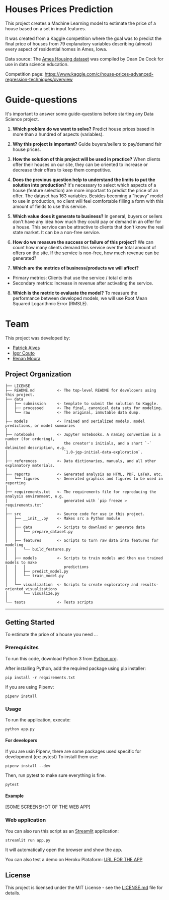 # Houses Prices Prediction

This project creates a Machine Learning model to estimate the price of a house based on a set in input features.

It was created from a Kaggle competition where the goal was to predict the final price of houses from 79 explanatory variables describing (almost) every aspect of residential homes in Ames, Iowa.

Data source: The [Ames Housing dataset](http://www.amstat.org/publications/jse/v19n3/decock.pdf) was compiled by Dean De Cock for use in data science education.

Competition page: https://www.kaggle.com/c/house-prices-advanced-regression-techniques/overview

# Guide-questions

It's important to answer some guide-questions before starting any Data Science project.

1. **Which problem do we want to solve?** Predict house prices based in more than a hundred of aspects (variables).

2. **Why this project is important?** Guide buyers/sellers to pay/demand fair house prices.

3. **How the solution of this project will be used in practice?** When clients offer their houses on our site, they can be oriented to increase or decrease their offers to keep them competitive.

4. **Does the previous question help to understand the limits to put the solution into production?** It's necessary to select which aspects of a house (feature selection) are more important to predict the price of an offer. The dataset has 163 variables. Besides becoming a "heavy" model to use in production, no client will feel comfortable filling a form with this amount of fields to use this service.

5. **Which value does it generate to business?** In general, buyers or sellers don't have any idea how much they could pay or demand in an offer for a house. This service can be attractive to clients that don't know the real state market. It can be a non-free service.

6. **How do we measure the success or failure of this project?** We can count how many clients demand this service over the total amount of offers on the site. If the service is non-free, how much revenue can be generated?

7. **Which are the metrics of business/products we will affect?**
 - Primary metrics: Clients that use the service / total clients
 - Secondary metrics: Increase in revenue after activating the service.

8. **Which is the metric to evaluate the model?** To measure the performance between developed models, we will use Root Mean Squared Logarithmic Error (RMSLE).

# Team

This project was developed by:

* [Patrick Alves](https://github.com/cpatrickalves/)
* [Igor Couto](https://github.com/igorccouto)
* [Renan Moura](https://github.com/renanmouraf)


Project Organization
------------

    ├── LICENSE
    ├── README.md          <- The top-level README for developers using this project.
    ├── data
    │   ├── submission     <- template to submit the solution to Kaggle.
    │   ├── processed      <- The final, canonical data sets for modeling.
    │   └── raw            <- The original, immutable data dump.
    │
    ├── models             <- Trained and serialized models, model predictions, or model summaries
    │
    ├── notebooks          <- Jupyter notebooks. A naming convention is a number (for ordering),
    │                         the creator's initials, and a short `-` delimited description, e.g.
    │                         `1.0-jqp-initial-data-exploration`.
    │
    ├── references         <- Data dictionaries, manuals, and all other explanatory materials.
    │
    ├── reports            <- Generated analysis as HTML, PDF, LaTeX, etc.
    │   └── figures        <- Generated graphics and figures to be used in reporting
    │
    ├── requirements.txt   <- The requirements file for reproducing the analysis environment, e.g.
    │                         generated with `pip freeze > requirements.txt`
    │
    ├── src                <- Source code for use in this project.
    │   ├── __init__.py    <- Makes src a Python module
    │   │
    │   ├── data           <- Scripts to download or generate data
    │   │   └── prepare_dataset.py
    │   │
    │   ├── features       <- Scripts to turn raw data into features for modeling
    │   │   └── build_features.py
    │   │
    │   ├── models         <- Scripts to train models and then use trained models to make
    │   │   │                 predictions
    │   │   ├── predict_model.py
    │   │   └── train_model.py
    │   │
    │   └── visualization  <- Scripts to create exploratory and results-oriented visualizations
    │       └── visualize.py
    │
    └── tests              <- Tests scripts

--------

## Getting Started

To estimate the price of a house you need ...


### Prerequisites

To run this code, download Python 3 from [Python.org](https://www.python.org/).

After installing Python, add the required package using pip installer:

```
pip install -r requirements.txt
```

If you are using Pipenv:
```
pipenv install 
```

### Usage

To run the application, execute:
```
python app.py
```

#### For developers

If you are usin Pipenv, there are some packages used specific for development (ex: pytest)
To install them use:
```
pipenv install --dev
```
Then, run pytest to make sure everything is fine.
```
pytest
```



#### Example

[SOME SCREENSHOT OF THE WEB APP]


### Web application

You can also run this script as an [Streamlit](https://www.streamlit.io/) application:
```
streamlit run app.py
```
It will automatically open the browser and show the app.

You can also test a demo on Heroku Plataform: [URL FOR THE APP ](https://)

## License

This project is licensed under the MIT License - see the [LICENSE.md](LICENSE) file for details.
